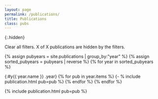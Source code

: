 ```yaml
---
layout: page
permalink: /publications/
title: Publications
class: pubs
---
```


{:.hidden}
<!-- # Publications

this is facet summary feature which I kiied - anuj Oct 10, 2021

<div id="facets" class="hidden">
  <div class="facet" id="venue_tags">
    <strong>Venue</strong>
    <ul></ul>
  </div>
  <div class="facet" id="authors">
    <strong>Author</strong>
    <ul></ul>
  </div>
  <div class="facet" id="tags">
    <strong>Tag</strong>
    <ul></ul>
  </div>
  <div class="facet" id="type">
    <strong>Type</strong>
    <ul></ul>
  </div>
  <div class="facet" id="awards">
    <strong>Award</strong>
    <ul></ul>
  </div>

</div>  -->


<!-- this is search feature which I kiied - anuj Oct 10, 2021
<div class="p1 db">
  <input id="ft-search" type="search" placeholder="Search papers..." />
</div>  -->


<!-- <label id="only-highlight" class="hidden">
  <input type="checkbox" id="highlight">
  Show only highlights 
  </label>
  -->



<p id="clear-filters" class="hidden">
  <i class="fas fa-times-circle" aria-hidden="true"></i> Clear all filters. <span id="count_hidden">X</span> of <span id="count_total">X</span> publications are hidden by the filters.
</p>

{% assign pubyears = site.publications | group_by:"year"  %}
{% assign sorted_pubyears = pubyears | reverse %}
{% for year in sorted_pubyears %}

{:#y{{ year.name }} .year}
{% for pub in year.items %}
  {- % include publication.html pub=pub %}
{% endfor %}
{% endfor %}

{% include publication.html pub=pub %}

<!-- <script src="https://cdn.jsdelivr.net/npm/itemsjs@1.0.40/dist/itemsjs.min.js"></script> -->
<script>
  {% include itemsjs.min.js %}
  {% include pubfilter.js %}
</script>
